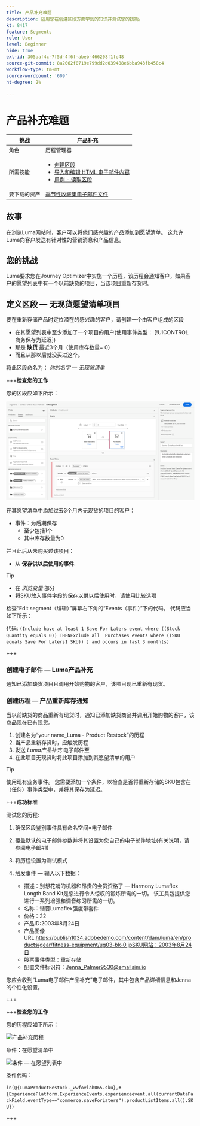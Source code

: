 ```yaml
---
title: 产品补充难题
description: 应用您在创建区段方面学到的知识并测试您的技能。
kt: 8417
feature: Segments
role: User
level: Beginner
hide: true
exl-id: 305aaf4c-7f5d-4f6f-abeb-466208f1fe48
source-git-commit: 8a2062f0719e799dd2d039488e6bba943fb458c4
workflow-type: tm+mt
source-wordcount: '609'
ht-degree: 2%

---
```


# 产品补充难题

| 挑战 | 产品补充 |
|---|---|
| 角色 | 历程管理器 |
| 所需技能 | <ul><li>[创建区段](https://experienceleague.adobe.com/docs/journey-optimizer-learn/tutorials/create-segments.html?lang=en)</li><li> [导入和编辑 HTML 电子邮件内容](https://experienceleague.adobe.com/docs/journey-optimizer-learn/tutorials/create-messages/import-and-author-html-email-content.html?lang=en)</li><li>[用例 - 读取区段](https://experienceleague.adobe.com/docs/journey-optimizer-learn/tutorials/create-journeys/use-case-read-segment.html?lang=en)</li> |
| 要下载的资产 | [季节性收藏集电子邮件文件](/help/challenges/assets/email-assets/emails-seasonal-collection-announcement.zip) |

## 故事

在浏览Luma网站时，客户可以将他们感兴趣的产品添加到愿望清单。 这允许Luma向客户发送有针对性的营销消息和产品信息。

## 您的挑战

Luma要求您在Journey Optimizer中实施一个历程，该历程会通知客户，如果客户的愿望列表中有一个以前缺货的项目，当该项目重新存货时。

## 定义区段 — 无现货愿望清单项目

要在重新存储产品时定位潜在的感兴趣的客户，请创建一个由客户组成的区段

* 在其愿望列表中至少添加了一个项目的用户(使用事件类型： [!UICONTROL 商务保存为延迟])
* 那是 **缺货** 最近3个月（使用库存数量= 0）
* 而且从那以后就没买过这个。

将此区段命名为： *你的名字 — 无现货清单*

+++**检查您的工作**

您的区段应如下所示：

![区段 — 无现货愿望清单项目](/help/challenges/assets/C1-S2.png)

在其愿望清单中添加过去3个月内无现货的项目的客户：

* 事件：为后期保存
   * 至少包括1个
   * 其中库存数量为0

并且此后从未购买过该项目：

* 从 **保存供以后使用的事件**.

>[!TIP]
> * 在 *浏览变量* 部分
> * 将SKU放入事件字段的保存以供以后使用时，请使用比较选项


检查“Edit segment（编辑）”屏幕右下角的“Events（事件）”下的代码。 代码应当如下所示：

代码:
```(Include have at least 1 Save For Laters event where ((Stock Quantity equals 0)) THENExclude all  Purchases events where ((SKU equals Save For Laters1 SKU)) ) and occurs in last 3 month(s)```

+++

### 创建电子邮件 — Luma产品补充

通知已添加缺货项目且调用开始购物的客户，该项目现已重新有现货。

### 创建历程 — 产品重新库存通知

当以前缺货的商品重新有现货时，通知已添加缺货商品并调用开始购物的客户，该商品现在已有现货。

1. 创建名为“your name_Luma - Product Restock”的历程
1. 当产品重新存货时，应触发历程
1. 发送 *Luma产品补充* 电子邮件至
1. 在此项目无现货时将此项目添加到其愿望清单的用户

>[!TIP]
>
> 使用现有业务事件。 您需要添加一个条件，以检查是否将重新存储的SKU包含在（任何）事件类型中，并将其保存为延迟。

+++**成功标准**

测试您的历程:

1. 确保区段鉴别事件具有命名空间=电子邮件
1. 覆盖默认的电子邮件参数并将其设置为您自己的电子邮件地址(有关说明，请参阅电子邮#1)
1. 将历程设置为测试模式
1. 触发事件 — 输入以下数据：

   * 描述：别想花哨的机器和昂贵的会员资格了 — Harmony Lumaflex Longth Band Kit是您进行令人惊叹的锻炼所需的一切。 该工具包提供您进行一系列增强和调音练习所需的一切。
   * 名称：谐音Lumaflex强度带套件
   * 价格：22
   * 产品ID:2003年8月24日
   * 产品图像URL:https://publish1034.adobedemo.com/content/dam/luma/en/products/gear/fitness-equipment/ug03-bk-0.jpSKU网站：2003年8月24日
   * 股票事件类型：重新存储
   * 配置文件标识符：Jenna_Palmer9530@emailsim.io

您应会收到“Luma电子邮件产品补充”电子邮件，其中包含产品详细信息和Jenna的个性化设置。

+++

+++**检查您的工作**

您的历程应如下所示：

![产品补充历程](/help/challenges/assets/c3-j3-journey.png)

条件：在愿望清单中

![条件 — 在愿望列表中](/help/challenges/assets/c3-j3-condition.png)

条件代码：

```in(@{LumaProductRestock._wwfovlab065.sku},#{ExperiencePlatform.ExperienceEvents.experienceevent.all(currentDataPackField.eventType=="commerce.saveForLaters").productListItems.all().SKU})```

+++
